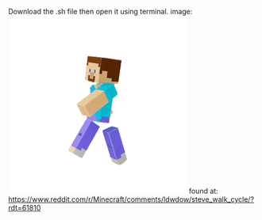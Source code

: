 Download the .sh file then open it using terminal.
image:
![stev](m2-res-480p-unscreen.gif)
found at: https://www.reddit.com/r/Minecraft/comments/ldwdow/steve_walk_cycle/?rdt=61810
